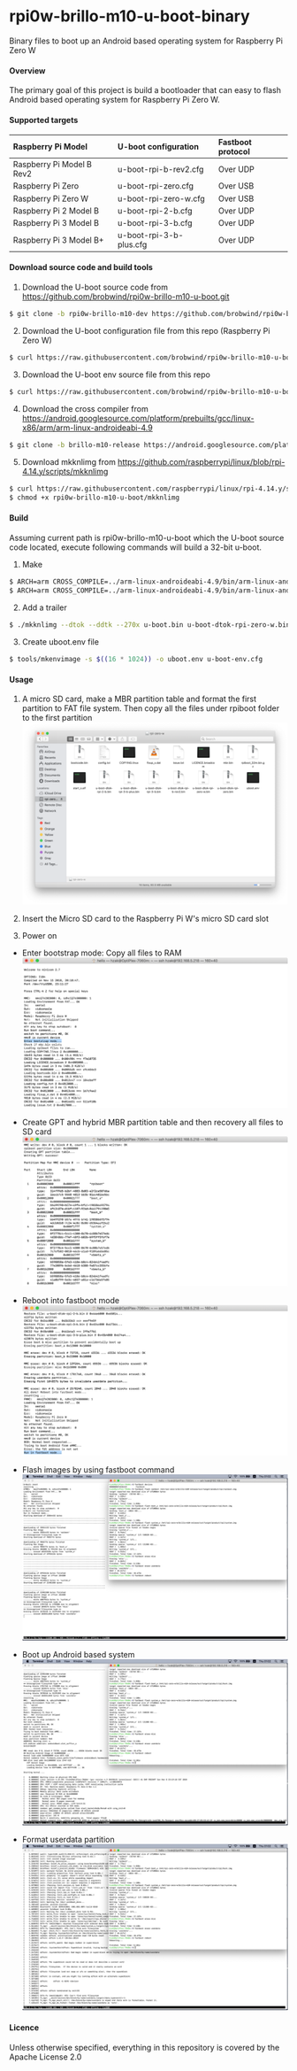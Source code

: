 # rpi0w-brillo-m10-u-boot-binary
Binary files to boot up an Android based operating system for Raspberry Pi Zero W

#### Overview
The primary goal of this project is build a bootloader that can easy to flash Android based operating system for Raspberry Pi Zero W.

#### Supported targets

Raspberry Pi Model | U-boot configuration | Fastboot protocol
:-------------- | :------------------------------------- | :--------------
Raspberry Pi Model B Rev2   | u-boot-rpi-b-rev2.cfg   | Over UDP
Raspberry Pi Zero           | u-boot-rpi-zero.cfg     | Over USB
Raspberry Pi Zero W         | u-boot-rpi-zero-w.cfg   | Over USB
Raspberry Pi 2 Model B      | u-boot-rpi-2-b.cfg      | Over UDP
Raspberry Pi 3 Model B      | u-boot-rpi-3-b.cfg      | Over UDP
Raspberry Pi 3 Model B+     | u-boot-rpi-3-b-plus.cfg | Over UDP


#### Download source code and build tools
1. Download the U-boot source code from https://github.com/brobwind/rpi0w-brillo-m10-u-boot.git
```bash
$ git clone -b rpi0w-brillo-m10-dev https://github.com/brobwind/rpi0w-brillo-m10-u-boot.git
```

2. Download the U-boot configuration file from this repo (Raspberry Pi Zero W)
```bash
$ curl https://raw.githubusercontent.com/brobwind/rpi0w-brillo-m10-u-boot-binary/rpi0w-brillo-m10-dev/u-boot-rpi-zero-w.cfg > rpi0w-brillo-m10-u-boot/.config
```

3. Download the U-boot env source file from this repo
```bash
$ curl https://raw.githubusercontent.com/brobwind/rpi0w-brillo-m10-u-boot-binary/rpi0w-brillo-m10-dev/u-boot-env.cfg > rpi0w-brillo-m10-u-boot/u-boot-env.cfg
```

4. Download the cross compiler from https://android.googlesource.com/platform/prebuilts/gcc/linux-x86/arm/arm-linux-androideabi-4.9
``` bash
$ git clone -b brillo-m10-release https://android.googlesource.com/platform/prebuilts/gcc/linux-x86/arm/arm-linux-androideabi-4.9
```

5. Download mkknlimg from https://github.com/raspberrypi/linux/blob/rpi-4.14.y/scripts/mkknlimg
```bash
$ curl https://raw.githubusercontent.com/raspberrypi/linux/rpi-4.14.y/scripts/mkknlimg > rpi0w-brillo-m10-u-boot/mkknlimg
$ chmod +x rpi0w-brillo-m10-u-boot/mkknlimg
```

#### Build
Assuming current path is rpi0w-brillo-m10-u-boot which the U-boot source code located, execute following commands will build a 32-bit u-boot.
1. Make
```bash
$ ARCH=arm CROSS_COMPILE=../arm-linux-androideabi-4.9/bin/arm-linux-androideabi- make olddefconfig
$ ARCH=arm CROSS_COMPILE=../arm-linux-androideabi-4.9/bin/arm-linux-androideabi- make
```

2. Add a trailer
```bash
$ ./mkknlimg --dtok --ddtk --270x u-boot.bin u-boot-dtok-rpi-zero-w.bin
```

3. Create uboot.env file
```bash
$ tools/mkenvimage -s $((16 * 1024)) -o uboot.env u-boot-env.cfg
```

#### Usage
1. A micro SD card, make a MBR partition table and format the first partition to FAT file system. Then copy all the files under rpiboot folder to the first partition
![SD card content](.images/rpi_zero_w_sdcard_content.png)

2. Insert the Micro SD card to the Raspberry Pi W's micro SD card slot

3. Power on
 - Enter bootstrap mode: Copy all files to RAM
![Automatic enter bootstrap mode](.images/rpi_zero_w_enter_bootstrap_mode.png)

 - Create GPT and hybrid MBR partition table and then recovery all files to SD card
![Create Partition Table](.images/rpi_zero_w_uboot_gpt_partition.png)

 - Reboot into fastboot mode
![Reboot into fastboot mode](.images/rpi_zero_w_reboot.png)

 - Flash images by using fastboot command
![Flash images](.images/rpi_zero_w_flash_images.png)

 - Boot up Android based system
![Boot up Android based system](.images/rpi_zero_w_boot_up_system.png)

 - Format userdata partition
![Format userdata partition](.images/rpi_zero_w_format_userdata_partition.png)


#### Licence

Unless otherwise specified, everything in this repository is covered by the Apache License 2.0
